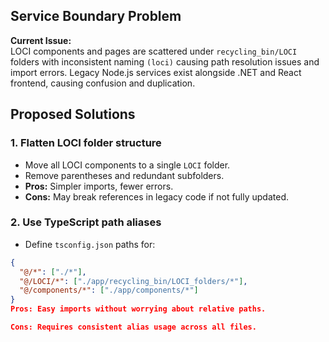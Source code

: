 
## Service Boundary Problem ##

**Current Issue:**  
LOCI components and pages are scattered under `recycling_bin/LOCI` folders with inconsistent naming `(loci)` causing path resolution issues and import errors. Legacy Node.js services exist alongside .NET and React frontend, causing confusion and duplication.

## Proposed Solutions

### 1. Flatten LOCI folder structure
- Move all LOCI components to a single `LOCI` folder.
- Remove parentheses and redundant subfolders.
- **Pros:** Simpler imports, fewer errors.
- **Cons:** May break references in legacy code if not fully updated.

### 2. Use TypeScript path aliases
- Define `tsconfig.json` paths for:
```json
{
  "@/*": ["./*"],
  "@/LOCI/*": ["./app/recycling_bin/LOCI_folders/*"],
  "@/components/*": ["./app/components/*"]
}
Pros: Easy imports without worrying about relative paths.

Cons: Requires consistent alias usage across all files.
